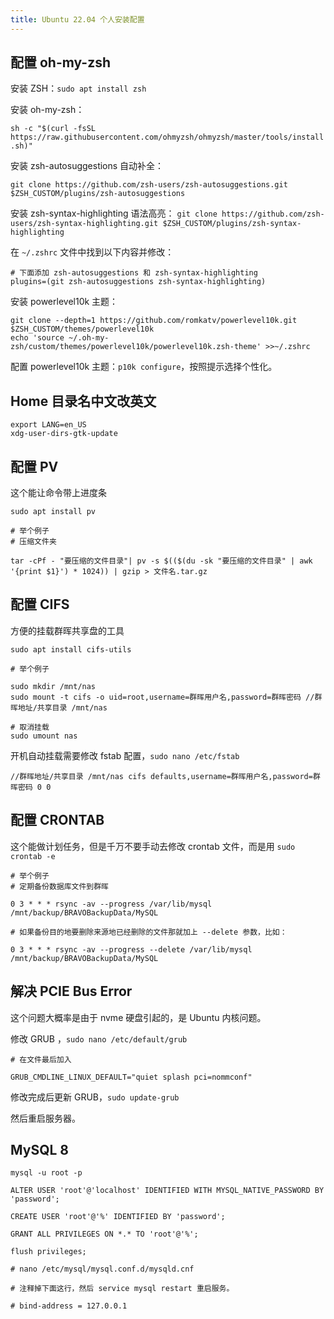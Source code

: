 ```yaml
---
title: Ubuntu 22.04 个人安装配置
---
```


## 配置 oh-my-zsh

安装 ZSH：`sudo apt install zsh`

安装 oh-my-zsh：

`sh -c "$(curl -fsSL https://raw.githubusercontent.com/ohmyzsh/ohmyzsh/master/tools/install.sh)"`

安装 zsh-autosuggestions 自动补全：

`git clone https://github.com/zsh-users/zsh-autosuggestions.git $ZSH_CUSTOM/plugins/zsh-autosuggestions`

安装 zsh-syntax-highlighting 语法高亮：
`git clone https://github.com/zsh-users/zsh-syntax-highlighting.git $ZSH_CUSTOM/plugins/zsh-syntax-highlighting`

在 `~/.zshrc` 文件中找到以下内容并修改：

```shell
# 下面添加 zsh-autosuggestions 和 zsh-syntax-highlighting
plugins=(git zsh-autosuggestions zsh-syntax-highlighting)
```

安装 powerlevel10k 主题：

```shell
git clone --depth=1 https://github.com/romkatv/powerlevel10k.git $ZSH_CUSTOM/themes/powerlevel10k
echo 'source ~/.oh-my-zsh/custom/themes/powerlevel10k/powerlevel10k.zsh-theme' >>~/.zshrc
```

配置 powerlevel10k 主题：`p10k configure`，按照提示选择个性化。

## Home 目录名中文改英文

```shell
export LANG=en_US
xdg-user-dirs-gtk-update
```

## 配置 PV

这个能让命令带上进度条

`sudo apt install pv`

```shell
# 举个例子
# 压缩文件夹

tar -cPf - "要压缩的文件目录"| pv -s $(($(du -sk "要压缩的文件目录" | awk '{print $1}') * 1024)) | gzip > 文件名.tar.gz
```

## 配置 CIFS

方便的挂载群晖共享盘的工具

`sudo apt install cifs-utils`

```shell
# 举个例子

sudo mkdir /mnt/nas
sudo mount -t cifs -o uid=root,username=群晖用户名,password=群晖密码 //群晖地址/共享目录 /mnt/nas

# 取消挂载
sudo umount nas
```

开机自动挂载需要修改 fstab 配置，`sudo nano /etc/fstab`

```shell
//群晖地址/共享目录 /mnt/nas cifs defaults,username=群晖用户名,password=群晖密码 0 0
```

## 配置 CRONTAB

这个能做计划任务，但是千万不要手动去修改 crontab 文件，而是用 `sudo crontab -e`

```shell
# 举个例子
# 定期备份数据库文件到群晖

0 3 * * * rsync -av --progress /var/lib/mysql /mnt/backup/BRAVOBackupData/MySQL

# 如果备份目的地要删除来源地已经删除的文件那就加上 --delete 参数，比如：

0 3 * * * rsync -av --progress --delete /var/lib/mysql /mnt/backup/BRAVOBackupData/MySQL
```

## 解决 PCIE Bus Error

这个问题大概率是由于 nvme 硬盘引起的，是 Ubuntu 内核问题。

修改 GRUB ，`sudo nano /etc/default/grub`

```shell
# 在文件最后加入

GRUB_CMDLINE_LINUX_DEFAULT="quiet splash pci=nommconf"
```

修改完成后更新 GRUB，`sudo update-grub`

然后重启服务器。

## MySQL 8

```shell
mysql -u root -p

ALTER USER 'root'@'localhost' IDENTIFIED WITH MYSQL_NATIVE_PASSWORD BY 'password';

CREATE USER 'root'@'%' IDENTIFIED BY 'password';

GRANT ALL PRIVILEGES ON *.* TO 'root'@'%';

flush privileges;
```

```shell
# nano /etc/mysql/mysql.conf.d/mysqld.cnf

# 注释掉下面这行，然后 service mysql restart 重启服务。

# bind-address = 127.0.0.1
```
